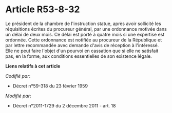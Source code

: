 # Article R53-8-32

Le président de la chambre de l'instruction statue, après avoir sollicité les réquisitions écrites du procureur général, par
une ordonnance motivée dans un délai de deux mois. Ce délai est porté à quatre mois si une expertise est ordonnée. Cette
ordonnance est notifiée au procureur de la République et par lettre recommandée avec demande d'avis de réception à
l'intéressé. Elle ne peut faire l'objet d'un pourvoi en cassation que si elle ne satisfait pas, en la forme, aux conditions
essentielles de son existence légale.

**Liens relatifs à cet article**

_Codifié par_:

  - Décret n°59-318 du 23 février 1959

_Modifié par_:

  - Décret n°2011-1729 du 2 décembre 2011 - art. 18
